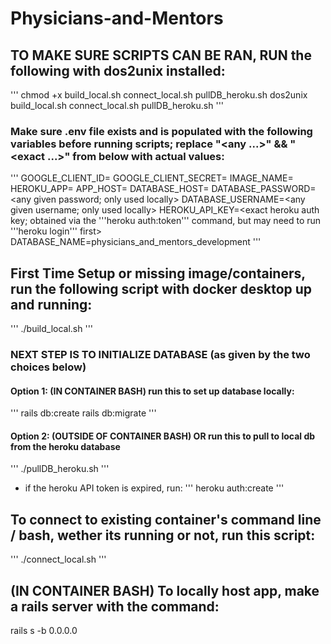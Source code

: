 # Physicians-and-Mentors


## TO MAKE SURE SCRIPTS CAN BE RAN, RUN the following with dos2unix installed:
'''
chmod +x build_local.sh connect_local.sh pullDB_heroku.sh
dos2unix build_local.sh connect_local.sh pullDB_heroku.sh
'''
### Make sure .env file exists and is populated with the following variables before running scripts; replace "<any ...>" && "<exact ...>" from below with actual values:
'''
GOOGLE_CLIENT_ID=<exact as found on heroku app config>
GOOGLE_CLIENT_SECRET=<exact as found on heroku app config>
IMAGE_NAME=<any given name different to pre-existing images>
HEROKU_APP=<exact app name as shown on heroku>
APP_HOST=<any given name>
DATABASE_HOST=<any given name different from APP_HOST>
DATABASE_PASSWORD=<any given password; only used locally>
DATABASE_USERNAME=<any given username; only used locally>
HEROKU_API_KEY=<exact heroku auth key; obtained via the '''heroku auth:token''' command, but may need to run '''heroku login''' first>
DATABASE_NAME=physicians_and_mentors_development
'''

## First Time Setup or missing image/containers, run the following script with docker desktop up and running:
'''
./build_local.sh
'''
### NEXT STEP IS TO INITIALIZE DATABASE (as given by the two choices below)
#### Option 1: (IN CONTAINER BASH) run this to set up database locally:
'''
rails db:create
rails db:migrate
'''

#### Option 2: (OUTSIDE OF CONTAINER BASH) OR run this to pull to local db from the heroku database
'''
./pullDB_heroku.sh
'''
* if the heroku API token is expired, run:
'''
heroku auth:create
'''

## To connect to existing container's command line / bash, wether its running or not, run this script:
'''
./connect_local.sh
'''

## (IN CONTAINER BASH) To locally host app, make a rails server with the command:
rails s -b 0.0.0.0